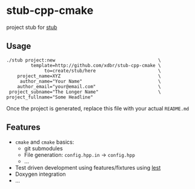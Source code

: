 stub-cpp-cmake
==============

project stub for [stub](https://github.com/xdbr/stub)

Usage
-----

    ./stub project:new                                      \
             template=http://github.com/xdbr/stub-cpp-cmake \
                  to=create/stub/here                       \
        project_name=XYZ                                    \
         author_name="Your Name"                            \
        author_email="your@email.com"                       \
     project_subname="The Longer Name"                      \
    project_fullname="Some Headline"

Once the project is generated, replace this file with your actual `README.md`

Features
--------

* `cmake` and `cmake` basics:
    * git submodules
    * File generation: `config.hpp.in` -> `config.hpp`
    * ...
* Test driven development using features/fixtures using [lest](https://github.com/martinmoene/lest)
* Doxygen integration
* ...
